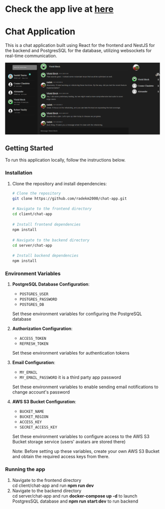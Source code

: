# Check the app live at [here](https://radekm-chat-app.netlify.app/)

# Chat Application

This is a chat application built using React for the frontend and NestJS for the backend and PostgresSQL for the database, utilizing websockets for real-time communication.

![preview photo](server/chat-app/src/uploads/temp/Screenshot_1.png)

## Getting Started

To run this application locally, follow the instructions below.

### Installation

1. Clone the repository and install dependencies:

   ```bash
   # Clone the repository
   git clone https://github.com/radekm2000/chat-app.git

   # Navigate to the frontend directory
   cd client/chat-app

   # Install frontend dependencies
   npm install

   # Navigate to the backend directory
   cd server/chat-app

   # Install backend dependencies
   npm install
   ```

### Environment Variables

1. **PostgreSQL Database Configuration**:

   - `POSTGRES_USER`
   - `POSTGRES_PASSWORD`
   - `POSTGRES_DB`

   Set these environment variables for configuring the PostgreSQL database

2. **Authorization Configuration**:

   - `ACCESS_TOKEN`
   - `REFRESH_TOKEN`

   Set these environment variables for authentication tokens

3. **Email Configuration**:

   - `MY_EMAIL`
   - `MY_EMAIL_PASSWORD` it is a third party app password

   Set these environment variables to enable sending email notifications to change account's password

4. **AWS S3 Bucket Configuration**:

   - `BUCKET_NAME`
   - `BUCKET_REGION`
   - `ACCESS_KEY`
   - `SECRET_ACCESS_KEY`

   Set these environment variables to configure access to the AWS S3 Bucket storage service (users' avatars are stored there)

   Note: Before setting up these variables, create your own AWS S3 Bucket and obtain the required access keys from there.

### Running the app

1.  Navigate to the frontend directory  
    cd client/chat-app and run **npm run dev**
2.  Navigate to the backend directory  
     cd server/chat-app and run **docker-compose up -d** to launch PostgresSQL database and **npm run start:dev**
    to run backend
